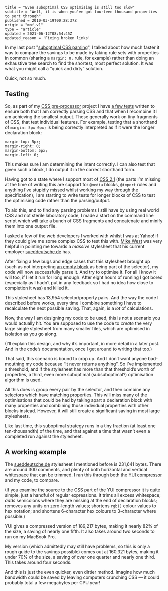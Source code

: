 ```
title = "Even suboptimal CSS optimising is still too slow"
subtitle = "Well, it is when you've got fourteen thousand properties to sort through"
published = 2010-03-19T00:28:37Z
origin = "mnf-v1"
type = "article"
updated = 2021-06-12T08:54:45Z
updated_reason = 'Fixing broken links'
```

In my last post "[suboptimal CSS parsing][lp]", I talked about how much faster
it was to compare the savings to be made by taking rule sets with properties
in common (sharing a `margin: 0;` rule, for example) rather than doing an
exhaustive tree search to find the shortest, most perfect solution. It was
what you might call a “quick and dirty” solution.

Quick, not so much.


## Testing

So, as part of my [CSS pre-processor][css] project I have [a few tests][t]
written to ensure both that I am correctly parsing CSS and that when I
recombine it I am achieving the smallest output. These generally work on tiny
fragments of CSS, that test individual features. For example, testing that a
shorthand of `margin: 5px 0px;` is being correctly interpreted as if it were
the longer declaration block:

    margin-top: 5px;
    margin-right: 0;
    margin-bottom: 5px;
    margin-left: 0;

This makes sure I am determining the intent correctly. I can also test that
given such a block, I do output it in the correct shorthand form.

Having got to a state where I support most of [CSS 2.1][21] (the parts I’m
missing at the time of writing this are support for `@media` blocks, `@import`
rules and anything I’ve stupidly missed whilst working my way through the
specification), I am starting to write tests for longer blocks of CSS to test
the optimising code rather than the parsing/output.

To aid this, and to find any parsing problems I still have by using real world
CSS and not sterile laboratory code, I made a start on the command line script
which will take a bunch of CSS fragments and concatenate and minify them into
one output file.

I asked a few of the web developers I worked with whilst I was at Yahoo! if
they could give me some complex CSS to test this with. [Mike
West][mw] was very helpful in pointing me towards a
*massive* stylesheet that his current employer
[sueddeutsche.de][sd] has.

After fixing a few bugs and edge cases that this stylesheet brought up (such
as not interpreting [an empty block][em] as being part of the selector), my
code will now successfully parse it. And try to optimise it. For all I know it
will too, if I let it run for long enough. After eight hours of running I got
bored (especially as I hadn’t put in any feedback so I had no idea how close
to completion it was) and killed it.

This stylesheet has 13,954 selector/property pairs. And the way the code I
described before works, every time I combine something I have to recalculate
the next possible saving. That, again, is a *lot* of calculations.

Now, the way I am designing my code to be used, this is not a scenario you
would actually hit. You are supposed to use the code to *create* the very
large single stylesheet from many smaller files, which are optimised in
isolation as you go along.

(I’ll explain this design, and why it’s important, in more detail in a later
post. And in the code’s documentation, once I get around to writing that too.)

That said, this scenario is bound to crop up. And I don’t want anyone
bad-mouthing my code because “it never returns anything”. So I’ve implemented
a threshold, and if the stylesheet has more than that threshold’s worth of
properties, a third, even more suboptimal (subsuboptimal?) optimisation
algorithm is used.

All this does is group every pair by the selector, and then combine any
selectors which have matching properties. This will miss many of the
optimisations that could be had by taking apart a declaration block with many
properties and combining those individual properties with other blocks
instead. However, it will still create a significant saving in most large
stylesheets.

Like last time, this suboptimal strategy runs in a tiny fraction (at least one
ten-thousandth) of the time, and that against a time that wasn’t even a
completed run against the stylesheet.


## A working example

The [sueddeutsche.de][sd] stylesheet I mentioned before is 231,641 bytes.
There are around 300 comments, and plenty of both horizontal and vertical
whitespace that can be trimmed. I ran this through both the [YUI
compressor][yui] and my code, to compare.

(If you examine the source to the CSS part of the YUI compressor it is quite
simple, just a handful of regular expressions. It trims all excess whitespace;
*adds* semicolons where they are missing at the end of declaration blocks;
removes any units on zero-length values; shortens `rgb()` colour values to hex
notation; and shortens 6-character hex colours to 3-character where possible.)

YUI gives a compressed version of 189,217 bytes, making it nearly 82% of the
size, a saving of nearly one fifth. It also takes around two seconds to run on
my MacBook Pro.

My version (which admittedly may still have problems, so this is only a rough
guide to the savings possible) comes out at 160,321 bytes, making it under 70%
of the size, a saving of over one quarter and nearly one third. This takes
around four seconds.

And this is just the even quicker, even dirtier method. Imagine how much
bandwidth could be saved by leaving computers crunching CSS — it could
probably total a few megabytes per CPU year!


[lp]: /projects/css-prepare/suboptimal-css-optimising
[css]: https://github.com/norm/CSS-Prepare/
[t]: https://github.com/norm/CSS-Prepare/tree/master/p5-CSS-Prepare/t/
[21]: https://www.w3.org/TR/CSS21/
[mw]: https://mikewest.org/
[sd]: https://www.sueddeutsche.de/
[em]: https://github.com/norm/CSS-Prepare/commit/e0da0314b4b478f2d9ca5fc62e5ae110e7cc8106
[yui]: https://web.archive.org/web/2010033100000/http://developer.yahoo.com/yui/compressor/

